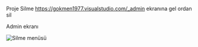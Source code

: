 Proje Silme
https://gokmen1977.visualstudio.com/_admin
ekranına gel ordan sil

Admin ekranı

![Silme menüsü](https://raw.githubusercontent.com/gokmenyilmaz/_MyDoc/master/_images/tfsSil.png)

